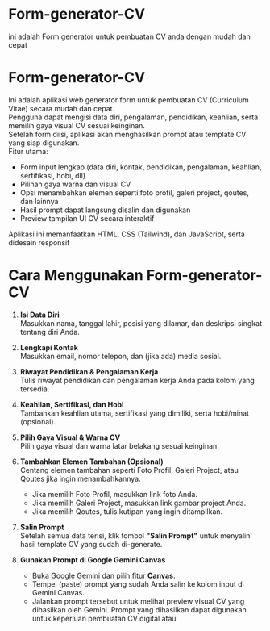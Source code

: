 # Form-generator-CV
ini adalah Form generator untuk pembuatan CV anda dengan mudah dan cepat
# Form-generator-CV
Ini adalah aplikasi web generator form untuk pembuatan CV (Curriculum Vitae) secara mudah dan cepat.  
Pengguna dapat mengisi data diri, pengalaman, pendidikan, keahlian, serta memilih gaya visual CV sesuai keinginan.  
Setelah form diisi, aplikasi akan menghasilkan prompt atau template CV yang siap digunakan.  
Fitur utama:
- Form input lengkap (data diri, kontak, pendidikan, pengalaman, keahlian, sertifikasi, hobi, dll)
- Pilihan gaya warna dan visual CV
- Opsi menambahkan elemen seperti foto profil, galeri project, qoutes, dan lainnya
- Hasil prompt dapat langsung disalin dan digunakan
- Preview tampilan UI CV secara interaktif

Aplikasi ini memanfaatkan HTML, CSS (Tailwind), dan JavaScript, serta didesain responsif

# Cara Menggunakan Form-generator-CV

1. **Isi Data Diri**  
   Masukkan nama, tanggal lahir, posisi yang dilamar, dan deskripsi singkat tentang diri Anda.

2. **Lengkapi Kontak**  
   Masukkan email, nomor telepon, dan (jika ada) media sosial.

3. **Riwayat Pendidikan & Pengalaman Kerja**  
   Tulis riwayat pendidikan dan pengalaman kerja Anda pada kolom yang tersedia.

4. **Keahlian, Sertifikasi, dan Hobi**  
   Tambahkan keahlian utama, sertifikasi yang dimiliki, serta hobi/minat (opsional).

5. **Pilih Gaya Visual & Warna CV**  
   Pilih gaya visual dan warna latar belakang sesuai keinginan.

6. **Tambahkan Elemen Tambahan (Opsional)**  
   Centang elemen tambahan seperti Foto Profil, Galeri Project, atau Qoutes jika ingin menambahkannya.  
   - Jika memilih Foto Profil, masukkan link foto Anda.  
   - Jika memilih Galeri Project, masukkan link gambar project Anda.  
   - Jika memilih Qoutes, tulis kutipan yang ingin ditampilkan.

7. **Salin Prompt**  
   Setelah semua data terisi, klik tombol **"Salin Prompt"** untuk menyalin hasil template CV yang sudah di-generate.
8. **Gunakan Prompt di Google Gemini Canvas**  
   - Buka [Google Gemini](https://gemini.google.com/) dan pilih fitur **Canvas**.  
   - Tempel (paste) prompt yang sudah Anda salin ke kolom input di Gemini Canvas.  
   - Jalankan prompt tersebut untuk melihat preview visual CV yang dihasilkan oleh Gemini.
Prompt yang dihasilkan dapat digunakan untuk keperluan pembuatan CV digital atau
